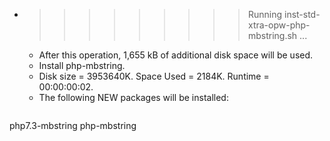 * >>>>>>>>> Running inst-std-xtra-opw-php-mbstring.sh ...
  * After this operation, 1,655 kB of additional disk space will be used.
  * Install php-mbstring.
  * Disk size = 3953640K. Space Used = 2184K. Runtime = 00:00:00:02.
  * The following NEW packages will be installed:
  ```bash
php7.3-mbstring php-mbstring
  ```
